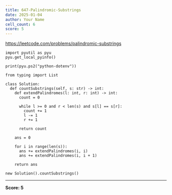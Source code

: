 ```yaml
---
title: 647-Palindromic-Substrings
date: 2025-01-04
author: Your Name
cell_count: 6
score: 5
---
```


https://leetcode.com/problems/palindromic-substrings


```
import pyutil as pyu
pyu.get_local_pyinfo()
```


```
print(pyu.ps2("python-dotenv"))
```


```
from typing import List
```


```
class Solution:
  def countSubstrings(self, s: str) -> int:
    def extendPalindromes(l: int, r: int) -> int:
      count = 0

      while l >= 0 and r < len(s) and s[l] == s[r]:
        count += 1
        l -= 1
        r += 1

      return count

    ans = 0

    for i in range(len(s)):
      ans += extendPalindromes(i, i)
      ans += extendPalindromes(i, i + 1)

    return ans
```


```
new Solution().countSubstrings()
```


---
**Score: 5**